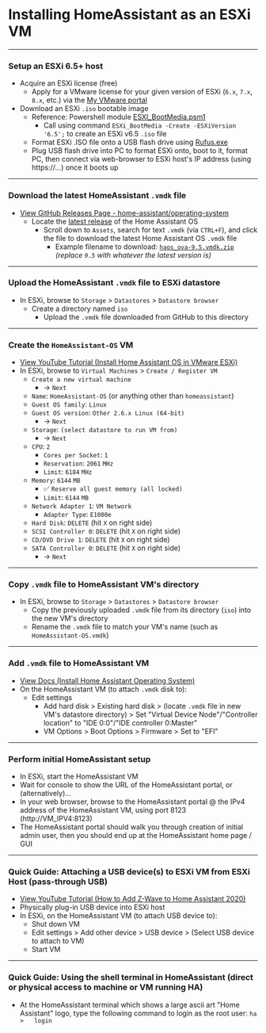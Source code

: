<!-- ------------------------------------------------------------ -->

# Installing HomeAssistant as an ESXi VM


<!-- ------------------------------------------------------------ -->

***
### Setup an ESXi 6.5+ host
  - Acquire an ESXi license (free)
    - Apply for a VMware license for your given version of ESXi (`6.x`, `7.x`, `8.x`, etc.) via the [My VMware portal](https://my.vmware.com/group/vmware/my-licenses)
  - Download an ESXi `.iso` bootable image
    - Reference: Powershell module [ESXI_BootMedia.psm1](https://github.com/mcavallo-git/Coding/blob/main/powershell/_WindowsPowerShell/Modules/ESXi_BootMedia/ESXi_BootMedia.psm1)
      - Call using command `ESXi_BootMedia -Create -ESXiVersion '6.5';` to create an ESXi v6.5 `.iso` file
    - Format ESXi .ISO file onto a USB flash drive using [Rufus.exe](https://rufus.ie/downloads/)
    - Plug USB flash drive into PC to format ESXi onto, boot to it, format PC, then connect via web-browser to ESXi host's IP address (using https://...) once it boots up


<!-- ------------------------------------------------------------ -->

***
### Download the latest HomeAssistant `.vmdk` file
  - [View GitHub Releases Page - home-assistant/operating-system](https://github.com/home-assistant/operating-system/releases/)
    - Locate the [latest release](https://github.com/home-assistant/operating-system/releases/latest) of the Home Assistant OS
      - Scroll down to `Assets`, search for text `.vmdk` (via `CTRL+F`), and click the file to download the latest Home Assistant OS `.vmdk` file
        - Example filename to download:  [`haos_ova-9.5.vmdk.zip`](https://github.com/home-assistant/operating-system/releases/download/9.5/haos_ova-9.5.vmdk.zip)   *(replace `9.5` with whatever the latest version is)*


<!-- ------------------------------------------------------------ -->

***
### Upload the HomeAssistant `.vmdk` file to ESXi datastore
  - In ESXi, browse to `Storage` > `Datastores` > `Datastore browser`
    - Create a directory named `iso`
      - Upload the `.vmdk` file downloaded from GitHub to this directory


<!-- ------------------------------------------------------------ -->

***
### Create the `HomeAssistant-OS` VM
  - [View YouTube Tutorial (Install Home Assistant OS in VMware ESXi)](https://www.youtube.com/watch?v=IxrF87VBTCg&t=110)
  - In ESXi, browse to `Virtual Machines` > `Create / Register VM`
    - `Create a new virtual machine`
      - &rarr; `Next`
    - `Name`:  `HomeAssistant-OS` (or anything other than `homeassistant`)
    - `Guest OS family`: `Linux`
    - `Guest OS version`: `Other 2.6.x Linux (64-bit)`
      - &rarr; `Next`
    - `Storage`: `(select datastore to run VM from)`
      - &rarr; `Next`
    - `CPU`: `2`
      - `Cores per Socket`: `1`
      - `Reservation`: `2061` `MHz`
      - `Limit`: `6184` `MHz`
    - `Memory`: `6144` `MB`
      - ✅ `Reserve all guest memory (all locked)`
      - `Limit`: `6144` `MB`
    - `Network Adapter 1`: `VM Network`
      - `Adapter Type`: `E1000e`
    - `Hard Disk`:  `DELETE`  (hit `X` on right side)
    - `SCSI Controller 0`: `DELETE`  (hit `X` on right side)
    - `CD/DVD Drive 1`:    `DELETE`  (hit `X` on right side)
    - `SATA Controller 0`: `DELETE`  (hit `X` on right side)
      - &rarr; `Next`


<!-- ------------------------------------------------------------ -->

***
### Copy `.vmdk` file to HomeAssistant VM's directory
  - In ESXi, browse to `Storage` > `Datastores` > `Datastore browser`
    - Copy the previously uploaded `.vmdk` file from its directory (`iso`) into the new VM's directory
    - Rename the `.vmdk` file to match your VM's name (such as `HomeAssistant-OS.vmdk`)

<!-- ------------------------------------------------------------ -->

***
### Add `.vmdk` file to HomeAssistant VM
  - [View Docs (Install Home Assistant Operating System)](https://www.home-assistant.io/installation/linux)
  - On the HomeAssistant VM (to attach `.vmdk` disk to):
    - Edit settings
      - Add hard disk > Existing hard disk > (locate `.vmdk` file in new VM's datastore directory) > Set "Virtual Device Node"/"Controller location" to "IDE 0:0"/"IDE controller 0:Master"
      - VM Options > Boot Options > Firmware > Set to "EFI"


<!-- ------------------------------------------------------------ -->

***
### Perform initial HomeAssistant setup
  - In ESXi, start the HomeAssistant VM
  - Wait for console to show the URL of the HomeAssistant portal, or (alternatively)...
  - In your web browser, browse to the HomeAssistant portal @ the IPv4 address of the HomeAssistant VM, using port 8123 (http://VM_IPV4:8123)
  - The HomeAssistant portal should walk you through creation of initial admin user, then you should end up at the HomeAssistant home page / GUI


<!-- ------------------------------------------------------------ -->

***
### Quick Guide: Attaching a USB device(s) to ESXi VM from ESXi Host (pass-through USB)
  - [View YouTube Tutorial (How to Add Z-Wave to Home Assistant 2020)](https://www.youtube.com/watch?v=W0HD5mTqocA)
  - Physically plug-in USB device into ESXi host
  - In ESXi, on the HomeAssistant VM (to attach USB device to):
    - Shut down VM
    - Edit settings > Add other device > USB device > (Select USB device to attach to VM)
    - Start VM


<!-- ------------------------------------------------------------ -->

***
### Quick Guide: Using the shell terminal in HomeAssistant (direct or physical access to machine or VM running HA)
  - At the HomeAssistant terminal which shows a large ascii art "Home Assistant" logo, type the following command to login as the root user:
    `ha >   login`


<!-- ---------------------------------------------------------
#
# Citation(s)
#
#   docs.vmware.com  |  "Add USB Devices from an ESXi Host to a Virtual Machine"  |  https://docs.vmware.com/en/VMware-vSphere/6.5/com.vmware.vsphere.vm_admin.doc/GUID-68A08879-1744-4FF9-A856-D66C4AAB68AB.html
#
#   www.awesome-ha.com  |  "Awesome Home Assistant"  |  https://www.awesome-ha.com/
#
#   www.home-assistant.io  |  "Linux - Home Assistant"  |  https://www.home-assistant.io/installation/linux
#
#   www.youtube.com  |  "Install Home Assistant OS in VMware ESXi | Don't Miss These CRITICAL STEPS! - YouTube"  |  https://www.youtube.com/watch?v=IxrF87VBTCg
#
---------------------------------------------------------- -->